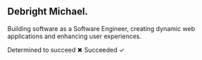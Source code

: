 ## Debright Michael.

Building software as a Software Engineer, creating dynamic web applications and enhancing user experiences.

Determined to succeed ✖
Succeeded ✓
